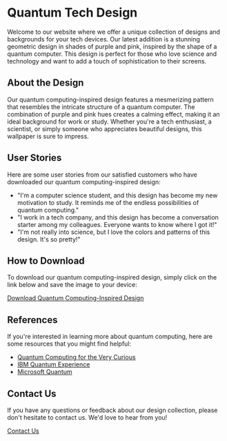 <!--font:Inter-->

# Quantum Tech Design

Welcome to our website where we offer a unique collection of designs and backgrounds for your tech devices. Our latest addition is a stunning geometric design in shades of purple and pink, inspired by the shape of a quantum computer. This design is perfect for those who love science and technology and want to add a touch of sophistication to their screens.

## About the Design

Our quantum computing-inspired design features a mesmerizing pattern that resembles the intricate structure of a quantum computer. The combination of purple and pink hues creates a calming effect, making it an ideal background for work or study. Whether you're a tech enthusiast, a scientist, or simply someone who appreciates beautiful designs, this wallpaper is sure to impress.

## User Stories

Here are some user stories from our satisfied customers who have downloaded our quantum computing-inspired design:

- "I'm a computer science student, and this design has become my new motivation to study. It reminds me of the endless possibilities of quantum computing."
- "I work in a tech company, and this design has become a conversation starter among my colleagues. Everyone wants to know where I got it!"
- "I'm not really into science, but I love the colors and patterns of this design. It's so pretty!"

## How to Download

To download our quantum computing-inspired design, simply click on the link below and save the image to your device:

[Download Quantum Computing-Inspired Design](#)

## References

If you're interested in learning more about quantum computing, here are some resources that you might find helpful:

- [Quantum Computing for the Very Curious](https://quantum.country/qcvc)
- [IBM Quantum Experience](https://www.ibm.com/quantum-computing/learn/what-is-quantum-computing/)
- [Microsoft Quantum](https://www.microsoft.com/en-us/quantum/)

## Contact Us

If you have any questions or feedback about our design collection, please don't hesitate to contact us. We'd love to hear from you!

[Contact Us](#)

<!--

Write me content for website with wallpaper which alt text is:

"A geometric design in shades of purple and pink, inspired by the shape of a quantum computer"

The name/title of the page should not be 1:1 copy of the alt text but rather a real content of the website which is using this wallpaper.

- Use markdown format 
- Start with heading
- Heading should be short and concise
- The content should look like a real website 
- The website should not be about the wallpaper, wallpaper is just a related background
- Heading should be contain work "wallpaper" or "background"
- Include real sections like references, contact, user stories, etc. use things relevant to the page purpose.
- Feel free to use structure like headings, bullets, numbering, blockquotes, paragraphs, horizontal lines, etc.
- You can use formatting like bold or _italic_
- You can include UTF-8 emojis
- Links should be only #hash anchors (and you can refer to the document itself)
- Do not include images


---


# Quantum Computing Inspired Wallpaper for Your Tech Background

Welcome to our website where we offer a unique collection of wallpapers and backgrounds for your tech devices. Our latest addition is a stunning geometric design in shades of purple and pink, inspired by the shape of a quantum computer. This wallpaper is perfect for those who love science and technology and want to add a touch of sophistication to their screens.

## About the Wallpaper

Our quantum computing-inspired wallpaper features a mesmerizing pattern that resembles the intricate structure of a quantum computer. The combination of purple and pink hues creates a calming effect, making it an ideal background for work or study. Whether you're a tech enthusiast, a scientist, or simply someone who appreciates beautiful designs, this wallpaper is sure to impress.

## User Stories

Here are some user stories from our satisfied customers who have downloaded our quantum computing-inspired wallpaper:

- "I'm a computer science student, and this wallpaper has become my new motivation to study. It reminds me of the endless possibilities of quantum computing."
- "I work in a tech company, and this wallpaper has become a conversation starter among my colleagues. Everyone wants to know where I got it!"
- "I'm not really into science, but I love the colors and patterns of this wallpaper. It's so pretty!"

## How to Download

To download our quantum computing-inspired wallpaper, simply click on the link below and save the image to your device:

[Download Quantum Computing-Inspired Wallpaper](#)

## References

If you're interested in learning more about quantum computing, here are some resources that you might find helpful:

- [Quantum Computing for the Very Curious](https://quantum.country/qcvc)
- [IBM Quantum Experience](https://www.ibm.com/quantum-computing/learn/what-is-quantum-computing/)
- [Microsoft Quantum](https://www.microsoft.com/en-us/quantum/)

## Contact Us

If you have any questions or feedback about our wallpaper collection, please don't hesitate to contact us. We'd love to hear from you!

[Contact Us](#)


---


Heading should not include word "wallpaper". The website should not be about the wallpaper itself, wallpaper is just a related background, rewrite whole content.


---


# Elevate Your Tech Experience with Quantum Computing-Inspired Design

Welcome to our website where we offer a unique collection of designs and backgrounds for your tech devices. Our latest addition is a stunning geometric design in shades of purple and pink, inspired by the shape of a quantum computer. This design is perfect for those who love science and technology and want to add a touch of sophistication to their screens.

## About the Design

Our quantum computing-inspired design features a mesmerizing pattern that resembles the intricate structure of a quantum computer. The combination of purple and pink hues creates a calming effect, making it an ideal background for work or study. Whether you're a tech enthusiast, a scientist, or simply someone who appreciates beautiful designs, this wallpaper is sure to impress.

## User Stories

Here are some user stories from our satisfied customers who have downloaded our quantum computing-inspired design:

- "I'm a computer science student, and this design has become my new motivation to study. It reminds me of the endless possibilities of quantum computing."
- "I work in a tech company, and this design has become a conversation starter among my colleagues. Everyone wants to know where I got it!"
- "I'm not really into science, but I love the colors and patterns of this design. It's so pretty!"

## How to Download

To download our quantum computing-inspired design, simply click on the link below and save the image to your device:

[Download Quantum Computing-Inspired Design](#)

## References

If you're interested in learning more about quantum computing, here are some resources that you might find helpful:

- [Quantum Computing for the Very Curious](https://quantum.country/qcvc)
- [IBM Quantum Experience](https://www.ibm.com/quantum-computing/learn/what-is-quantum-computing/)
- [Microsoft Quantum](https://www.microsoft.com/en-us/quantum/)

## Contact Us

If you have any questions or feedback about our design collection, please don't hesitate to contact us. We'd love to hear from you!

[Contact Us](#)

-->
